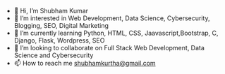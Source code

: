 - 👋 Hi, I’m Shubham Kumar
- 👀 I’m interested in Web Development, Data Science, Cybersecurity, Blogging, SEO, Digital Marketing
- 🌱 I’m currently learning Python, HTML, CSS, Jaavascript,Bootstrap, C, Django, Flask, Wordpress, SEO
- 💞️ I’m looking to collaborate on Full Stack Web Development, Data Science and Cybersecurity
- 📫 How to reach me shubhamkurtha@gmail.com

<!---
shubhamtiwari24/shubhamtiwari24 is a ✨ special ✨ repository because its `README.md` (this file) appears on your GitHub profile.
You can click the Preview link to take a look at your changes.
--->
